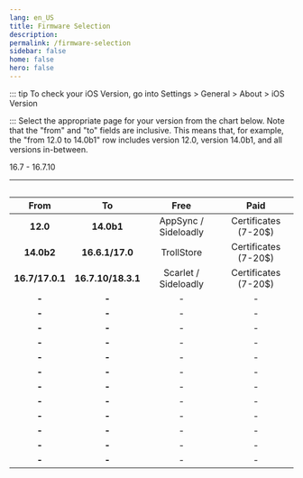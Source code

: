 ```yaml
---
lang: en_US
title: Firmware Selection
description: 
permalink: /firmware-selection
sidebar: false
home: false
hero: false
---
```

::: tip
To check your iOS Version, go into Settings > General > About > iOS Version

:::
Select the appropriate page for your version from the chart below. Note that the "from" and "to" fields are inclusive. This means that, for example, the "from 12.0 to 14.0b1" row includes version 12.0, version 14.0b1, and all versions in-between.

16.7 - 16.7.10

---

<div style="display: flex; justify-content: center;">
<table>
  <colgroup>
    <col span="1" style="width: 20%;">
    <col span="1" style="width: 20%;">
    <col span="1" style="width: 30%;">
    <col span="1" style="width: 30%;">
  </colgroup>
  <thead>
    <tr>
      <th style="text-align: center; font-weight: bold;">From</th>
      <th style="text-align: center; font-weight: bold;">To</th>
      <th style="text-align: center; font-weight: bold;">Free</th>
      <th style="text-align: center; font-weight: bold;">Paid</th>
    </tr>
  </thead>
  <tbody>
    <tr>
      <td style="text-align: center; font-weight: bold;">12.0</td>
      <td style="text-align: center; font-weight: bold;">14.0b1</td>
      <td style="text-align: center;"><router-link to="/installing-appsync">AppSync</router-link> / <router-link to="/installing-sideloadly">Sideloadly</router-link></td>
      <td style="text-align: center;"><router-link to="/using-certs">Certificates (7-20$)</router-link></td>
    </tr>
    <tr>
      <td style="text-align: center; font-weight: bold;">14.0b2</td>
      <td style="text-align: center; font-weight: bold;">16.6.1/17.0</td>
      <td style="text-align: center;"><router-link to="/using-trollstore">TrollStore</router-link></td>
      <td style="text-align: center;"><router-link to="/using-certs">Certificates (7-20$)</router-link></td>
    </tr>
    <tr>
      <td style="text-align: center; font-weight: bold;">16.7/17.0.1</td>
      <td style="text-align: center; font-weight: bold;">16.7.10/18.3.1</td>
      <td style="text-align: center;"><router-link to="/installing-scarlet">Scarlet</router-link> / <router-link to="/installing-sideloadly">Sideloadly</router-link></td>
      <td style="text-align: center;"><router-link to="/sideloading-certs">Certificates (7-20$)</router-link></td>
    </tr>
    <tr>
      <td style="text-align: center; font-weight: bold;">-</td>
      <td style="text-align: center; font-weight: bold;">-</td>
      <td style="text-align: center;"><router-link to="/placeholder">-</router-link></td>
      <td style="text-align: center;">-</td>
    </tr>
    <tr>
      <td style="text-align: center; font-weight: bold;">-</td>
      <td style="text-align: center; font-weight: bold;">-</td>
      <td style="text-align: center;"><router-link to="/placeholder">-</router-link></td>
      <td style="text-align: center;">-</td>
    </tr>
    <tr>
      <td style="text-align: center; font-weight: bold;">-</td>
      <td style="text-align: center; font-weight: bold;">-</td>
      <td style="text-align: center;"><router-link to="/placeholder">-</router-link></td>
      <td style="text-align: center;">-</td>
    </tr>
    <tr>
      <td style="text-align: center; font-weight: bold;">-</td>
      <td style="text-align: center; font-weight: bold;">-</td>
      <td style="text-align: center;"><router-link to="/placeholder">-</router-link></td>
      <td style="text-align: center;">-</td>
    </tr>
    <tr>
      <td style="text-align: center; font-weight: bold;">-</td>
      <td style="text-align: center; font-weight: bold;">-</td>
      <td style="text-align: center;"><router-link to="/placeholder">-</router-link></td>
      <td style="text-align: center;">-</td>
    </tr>
    <tr>
      <td style="text-align: center; font-weight: bold;">-</td>
      <td style="text-align: center; font-weight: bold;">-</td>
      <td style="text-align: center;"><router-link to="/placeholder">-</router-link></td>
      <td style="text-align: center;">-</td>
    </tr>
    <tr>
      <td style="text-align: center; font-weight: bold;">-</td>
      <td style="text-align: center; font-weight: bold;">-</td>
      <td style="text-align: center;"><router-link to="/placeholder">-</router-link></td>
      <td style="text-align: center;">-</td>
    </tr>
    <tr>
      <td style="text-align: center; font-weight: bold;">-</td>
      <td style="text-align: center; font-weight: bold;">-</td>
      <td style="text-align: center;"><router-link to="/placeholder">-</router-link></td>
      <td style="text-align: center;">-</td>
    </tr>
    <tr>
      <td style="text-align: center; font-weight: bold;">-</td>
      <td style="text-align: center; font-weight: bold;">-</td>
      <td style="text-align: center;">-</td>
      <td style="text-align: center;">-</td>
    </tr>
    <tr>
      <td style="text-align: center; font-weight: bold;">-</td>
      <td style="text-align: center; font-weight: bold;">-</td>
      <td style="text-align: center;"><router-link to="/placeholder">-</router-link></td>
      <td style="text-align: center;">-</td>
    </tr>
    <tr>
      <td style="text-align: center; font-weight: bold;">-</td>
      <td style="text-align: center; font-weight: bold;">-</td>
      <td style="text-align: center;"><router-link to="/placeholder">-</router-link></td>
      <td style="text-align: center;">-</td>
    </tr>
    <tr>
      <td style="text-align: center; font-weight: bold;">-</td>
      <td style="text-align: center; font-weight: bold;">-</td>
      <td style="text-align: center;">-</td>
      <td style="text-align: center;">-</td>
    </tr>
  </tbody>
</table>
</div>
